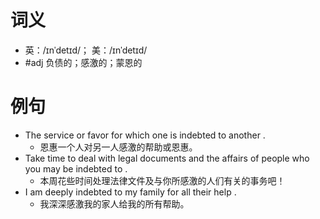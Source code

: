 # 词义
- 英：/ɪnˈdetɪd/； 美：/ɪnˈdetɪd/
- #adj 负债的；感激的；蒙恩的
# 例句
- The service or favor for which one is indebted to another .
	- 恩惠一个人对另一人感激的帮助或恩惠。
- Take time to deal with legal documents and the affairs of people who you may be indebted to .
	- 本周花些时间处理法律文件及与你所感激的人们有关的事务吧！
- I am deeply indebted to my family for all their help .
	- 我深深感激我的家人给我的所有帮助。
